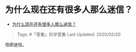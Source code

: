 # 为什么现在还有很多人那么迷信？

- [为什么现在还有很多人那么迷信？](https://www.zhihu.com/question/65426735/answer/1012523064)

>Tags: #「答集」科学答集
>Last Updated: 2020/02/20

信即迷信。